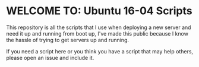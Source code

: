 # WELCOME TO: Ubuntu 16-04 Scripts

This repository is all the scripts that I use when deploying a new server and need it up and running from boot up, I've made this public because I know the hassle of trying to get servers up and running.

If you need a script here or you think you have a script that may help others, please open an issue and include it.